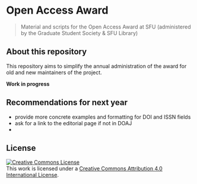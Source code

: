 # Open Access Award
> Material and scripts for the Open Access Award at SFU (administered by the Graduate Student Society & SFU Library)

## About this repository

This repository aims to simplify the annual administration of the award for old and new maintainers of the project.

**Work in progress**

## Recommendations for next year

- provide more concrete examples and formatting for DOI and ISSN fields
- ask for a link to the editorial page if not in DOAJ
- 

## License

<a rel="license" href="http://creativecommons.org/licenses/by/4.0/"><img alt="Creative Commons License" style="border-width:0" src="https://i.creativecommons.org/l/by/4.0/88x31.png" /></a><br />This work is licensed under a <a rel="license" href="http://creativecommons.org/licenses/by/4.0/">Creative Commons Attribution 4.0 International License</a>.

